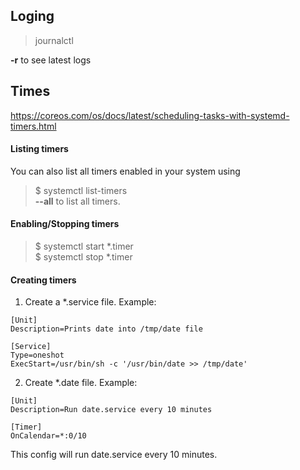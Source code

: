 ## Loging
> journalctl

**-r** to see latest logs

## Times
https://coreos.com/os/docs/latest/scheduling-tasks-with-systemd-timers.html  
#### Listing timers
You can also list all timers enabled in your system using  
> $ systemctl list-timers  
**--all** to list all timers.   

#### Enabling/Stopping timers
> $ systemctl start *.timer   
> $ systemctl stop *.timer  

#### Creating timers
1. Create a *.service file. Example:
```
[Unit]
Description=Prints date into /tmp/date file

[Service]
Type=oneshot
ExecStart=/usr/bin/sh -c '/usr/bin/date >> /tmp/date'
```
2. Create *.date file. Example:  
```
[Unit]
Description=Run date.service every 10 minutes

[Timer]
OnCalendar=*:0/10
```
This config will run date.service every 10 minutes.  

